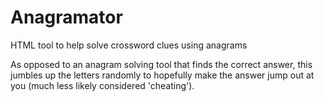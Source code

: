 # Anagramator
HTML tool to help solve crossword clues using anagrams

As opposed to an anagram solving tool that finds the correct answer, this jumbles up the letters randomly to hopefully make the answer jump out at you (much less likely considered 'cheating').
